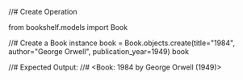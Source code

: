 //# Create Operation

from bookshelf.models import Book

//# Create a Book instance
book = Book.objects.create(title="1984", author="George Orwell", publication_year=1949)
book

//# Expected Output:
//# <Book: 1984 by George Orwell (1949)>
